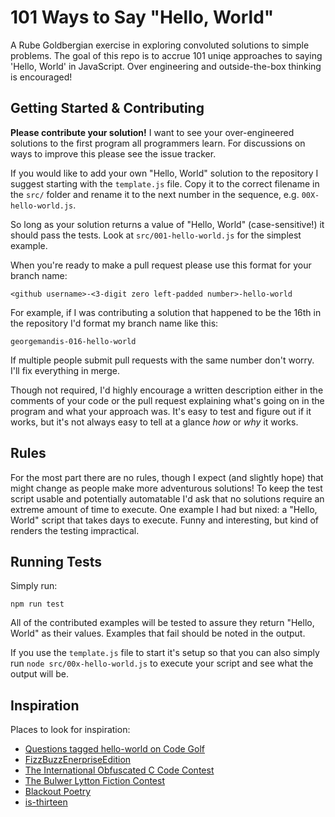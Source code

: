 # 101 Ways to Say "Hello, World"

A Rube Goldbergian exercise in exploring convoluted solutions to simple problems. The goal of this repo is to accrue 101 uniqe approaches to saying 'Hello, World' in JavaScript. Over engineering and outside-the-box thinking is encouraged!

## Getting Started & Contributing

**Please contribute your solution!** I want to see your over-engineered solutions to the first program all programmers learn. For discussions on ways to improve this please see the issue tracker.

If you would like to add your own "Hello, World" solution to the repository I suggest starting with the `template.js` file. Copy it to the correct filename in the `src/` folder and rename it to the next number in the sequence, e.g. `00X-hello-world.js`. 

So long as your solution returns a value of "Hello, World" (case-sensitive!) it should pass the tests. Look at `src/001-hello-world.js` for the simplest example.

When you're ready to make a pull request please use this format for your branch name:

`<github username>-<3-digit zero left-padded number>-hello-world`

For example, if I was contributing a solution that happened to be the 16th in the repository I'd format my branch name like this:

`georgemandis-016-hello-world`

If multiple people submit pull requests with the same number don't worry. I'll fix everything in merge.

Though not required, I'd highly encourage a written description either in the comments of your code or the pull request  explaining what's going on in the program and what your approach was. It's easy to test and figure out if it works, but it's not always easy to tell at a glance *how* or *why* it works.

## Rules

For the most part there are no rules, though I expect (and slightly hope) that might change as people make more adventurous solutions! To keep the test script usable and potentially automatable I'd ask that no solutions require an extreme amount of time to execute. One example I had but nixed: a "Hello, World" script that takes days to execute. Funny and interesting, but kind of renders the testing impractical.

## Running Tests

Simply run:

`npm run test`

All of the contributed examples will be tested to assure they return "Hello, World" as their values. Examples that fail should be noted in the output.

If you use the `template.js` file to start it's setup so that you can also simply run `node src/00x-hello-world.js` to execute your script and see what the output will be.

## Inspiration

Places to look for inspiration:

- [Questions tagged hello-world on Code Golf](https://codegolf.stackexchange.com/questions/tagged/hello-world)
- [FizzBuzzEnerpriseEdition](https://github.com/EnterpriseQualityCoding/FizzBuzzEnterpriseEdition)
- [The International Obfuscated C Code Contest](https://www.ioccc.org/)
- [The Bulwer Lytton Fiction Contest](https://www.bulwer-lytton.com/)
- [Blackout Poetry](https://www.scholastic.com/teachers/blog-posts/john-depasquale/blackout-poetry/)
- [is-thirteen](https://github.com/jezen/is-thirteen)

